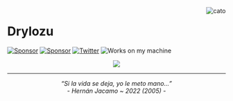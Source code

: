 <img align="right" src="https://user-images.githubusercontent.com/35281350/195706912-073855e2-08a6-4bb8-a39f-3136ee00f117.png" alt="cato" />

# Drylozu

[![Sponsor](https://img.shields.io/badge/sponsor-30363D?style=for-the-badge&logo=GitHub-Sponsors&logoColor=#white)](https://github.com/sponsors/Drylozu#gh-dark-mode-only) [![Sponsor](https://img.shields.io/badge/sponsor-white?style=for-the-badge&logo=GitHub-Sponsors&logoColor=#white)](https://github.com/sponsors/Drylozu#gh-light-mode-only) [![Twitter](https://img.shields.io/badge/Twitter-1DA1F2?style=for-the-badge&logo=twitter&logoColor=white)](https://twitter.com/Drylozu) ![Works on my machine](https://img.shields.io/badge/works%20on-my%20machine-cf0624?style=for-the-badge&labelColor=e60023)

<!--- ![Skills](https://skillicons.dev/icons?i=stackoverflow,vscode,bash,cloudflare,flutter,dart,eclipse,electron,express,figma,github,graphql,idea,mongodb,netlify,ps,py,raspberrypi,react,redis,regex,tailwind,nextjs,nodejs,ts,go,html,css,discord,bots,docker,nginx,ruby,arduino&perline=12) ---->

<div align="center">
  <img src="https://skillicons.dev/icons?i=stackoverflow,vscode,bash,cloudflare,flutter,dart,eclipse,electron,express,figma,github,graphql,idea,mongodb,netlify,ps,py,raspberrypi,react,redis,regex,tailwind,nextjs,nodejs,ts,go,html,css,discord,bots,docker,nginx,ruby,arduino&perline=9"/>
</div>

<hr />
<div align="center"><i>“Si la vida se deja, yo le meto mano…”</i></div>
<div align="center"><i>- Hernán Jacamo ~ 2022 (2005) -</i></div>
